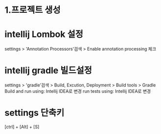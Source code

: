 # 1.프로젝트 생성

# intellij Lombok 설정
settings > 'Annotation Processors'검색 > 
Enable annotation processing 체크

# intellij gradle 빌드설정
settings > 'gradle'검색 > Build, Excution, Deployment > Build tools > Gradle 
Build and run using: Intellij IDEA로 변경
run tests using: Intellij IDEA로 변경

# settings 단축키
[ctrl] + [Alt] + [S]
